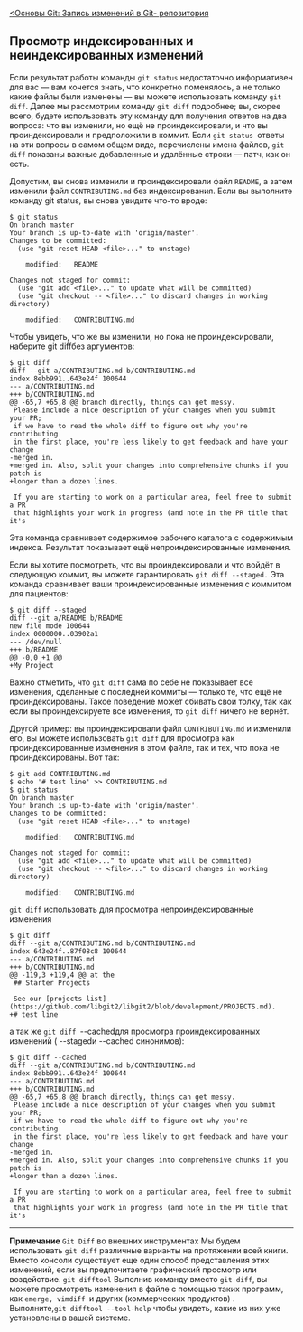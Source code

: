 [<Основы Git: Запись изменений в Git- репозитория ](./RecordingChanges.md)

## Просмотр индексированных и неиндексированных изменений
Если результат работы команды `git status` недостаточно информативен для вас — вам хочется знать, что конкретно поменялось, а не только какие файлы были изменены — вы можете использовать команду `git diff`. Далее мы рассмотрим команду `git diff` подробнее; вы, скорее всего, будете использовать эту команду для получения ответов на два вопроса: что вы изменили, но ещё не проиндексировали, и что вы проиндексировали и предположили в коммит. Если `git status `ответы на эти вопросы в самом общем виде, перечислены имена файлов, `git diff` показаны важные добавленные и удалённые строки — патч, как он есть.

Допустим, вы снова изменили и проиндексировали файл `README`, а затем изменили файл `CONTRIBUTING.md` без индексирования. Если вы выполните команду git status, вы снова увидите что-то вроде:
```
$ git status
On branch master
Your branch is up-to-date with 'origin/master'.
Changes to be committed:
  (use "git reset HEAD <file>..." to unstage)

    modified:   README

Changes not staged for commit:
  (use "git add <file>..." to update what will be committed)
  (use "git checkout -- <file>..." to discard changes in working directory)

    modified:   CONTRIBUTING.md
```
Чтобы увидеть, что же вы изменили, но пока не проиндексировали, наберите git diffбез аргументов:
```
$ git diff
diff --git a/CONTRIBUTING.md b/CONTRIBUTING.md
index 8ebb991..643e24f 100644
--- a/CONTRIBUTING.md
+++ b/CONTRIBUTING.md
@@ -65,7 +65,8 @@ branch directly, things can get messy.
 Please include a nice description of your changes when you submit your PR;
 if we have to read the whole diff to figure out why you're contributing
 in the first place, you're less likely to get feedback and have your change
-merged in.
+merged in. Also, split your changes into comprehensive chunks if you patch is
+longer than a dozen lines.

 If you are starting to work on a particular area, feel free to submit a PR
 that highlights your work in progress (and note in the PR title that it's
```
Эта команда сравнивает содержимое рабочего каталога с содержимым индекса. Результат показывает ещё непроиндексированные изменения.

Если вы хотите посмотреть, что вы проиндексировали и что войдёт в следующую коммит, вы можете гарантировать `git diff --staged.` Эта команда сравнивает ваши проиндексированные изменения с коммитом для пациентов:
```
$ git diff --staged
diff --git a/README b/README
new file mode 100644
index 0000000..03902a1
--- /dev/null
+++ b/README
@@ -0,0 +1 @@
+My Project
```
Важно отметить, что `git diff` сама по себе не показывает все изменения, сделанные с последней коммиты — только те, что ещё не проиндексированы. Такое поведение может сбивать свои толку, так как если вы проиндексируете все изменения, то `git diff` ничего не вернёт.

Другой пример: вы проиндексировали файл `CONTRIBUTING.md` и изменили его, вы можете использовать `git diff` для просмотра как проиндексированные изменения в этом файле, так и тех, что пока не проиндексированы. Вот так:
```
$ git add CONTRIBUTING.md
$ echo '# test line' >> CONTRIBUTING.md
$ git status
On branch master
Your branch is up-to-date with 'origin/master'.
Changes to be committed:
  (use "git reset HEAD <file>..." to unstage)

    modified:   CONTRIBUTING.md

Changes not staged for commit:
  (use "git add <file>..." to update what will be committed)
  (use "git checkout -- <file>..." to discard changes in working directory)

    modified:   CONTRIBUTING.md
```
`git diff` использовать для просмотра непроиндексированные изменения
```
$ git diff
diff --git a/CONTRIBUTING.md b/CONTRIBUTING.md
index 643e24f..87f08c8 100644
--- a/CONTRIBUTING.md
+++ b/CONTRIBUTING.md
@@ -119,3 +119,4 @@ at the
 ## Starter Projects

 See our [projects list](https://github.com/libgit2/libgit2/blob/development/PROJECTS.md).
+# test line
```
а так же `git diff `--cachedдля просмотра проиндексированных изменений ( --stagedи --cached синонимов):
```
$ git diff --cached
diff --git a/CONTRIBUTING.md b/CONTRIBUTING.md
index 8ebb991..643e24f 100644
--- a/CONTRIBUTING.md
+++ b/CONTRIBUTING.md
@@ -65,7 +65,8 @@ branch directly, things can get messy.
 Please include a nice description of your changes when you submit your PR;
 if we have to read the whole diff to figure out why you're contributing
 in the first place, you're less likely to get feedback and have your change
-merged in.
+merged in. Also, split your changes into comprehensive chunks if you patch is
+longer than a dozen lines.

 If you are starting to work on a particular area, feel free to submit a PR
 that highlights your work in progress (and note in the PR title that it's
```
***
**Примечание**
`Git Diff` во внешних инструментах
Мы будем использовать `git diff` различные варианты на протяжении всей книги. Вместо консоли существует еще один способ представления этих изменений, если вы предпочитаете графический просмотр или воздействие. `git difftool` Выполнив команду вместо `git diff`, вы можете просмотреть изменения в файле с помощью таких программ, как `emerge, vimdiff `и других (коммерческих продуктов) . Выполните,` git difftool --tool-help ` чтобы увидеть, какие из них уже установлены в вашей системе.
